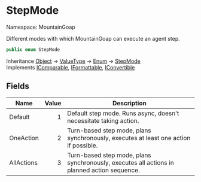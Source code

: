 # StepMode

Namespace: MountainGoap

Different modes with which MountainGoap can execute an agent step.

```csharp
public enum StepMode
```

Inheritance [Object](https://docs.microsoft.com/en-us/dotnet/api/system.object) → [ValueType](https://docs.microsoft.com/en-us/dotnet/api/system.valuetype) → [Enum](https://docs.microsoft.com/en-us/dotnet/api/system.enum) → [StepMode](./mountaingoap.stepmode.md)<br>
Implements [IComparable](https://docs.microsoft.com/en-us/dotnet/api/system.icomparable), [IFormattable](https://docs.microsoft.com/en-us/dotnet/api/system.iformattable), [IConvertible](https://docs.microsoft.com/en-us/dotnet/api/system.iconvertible)

## Fields

| Name | Value | Description |
| --- | --: | --- |
| Default | 1 | Default step mode. Runs async, doesn't necessitate taking action. |
| OneAction | 2 | Turn-based step mode, plans synchronously, executes at least one action if possible. |
| AllActions | 3 | Turn-based step mode, plans synchronously, executes all actions in planned action sequence. |
